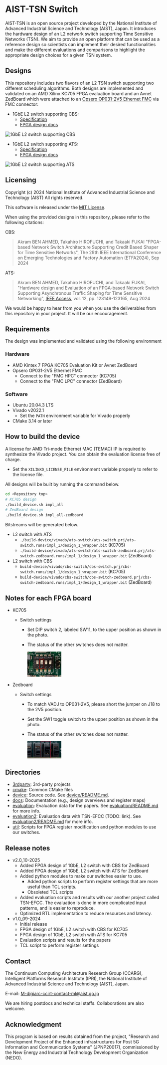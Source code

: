 # AIST-TSN Switch

AIST-TSN is an open source project developed by the National Institute of Advanced Industrial Science and Technology (AIST), Japan.
It introduces the hardware design of an L2 network switch supporting Time Sensitive Networks (TSN).
We aim to provide an open platform that can be used as a reference design so scientists can implement their desired functionalities and make the different evaluations and comparisons to highlight the appropriate design choices for a given TSN system.

## Designs

This repository includes two flavors of an L2 TSN switch supporting two different scheduling algorithms. Both designs are implemented and validated on an AMD Xilinx KC705 FPGA evaluation board and an Avnet ZedBoard which were attached to an [Opsero OP031-2V5 Ethernet FMC](https://ethernetfmc.com/docs/ethernet-fmc/compatibility/#series-7-boards) via FMC connector:

- 1GbE L2 switch supporting CBS:
  - [Specification](./docs/cbs-switch/specification.md)
  - [FPGA design docs](./docs/cbs-switch/design_top.md)

![1GbE L2 switch supporting CBS](docs/cbs-switch/img/overwiew_cbs-switch.drawio.svg)


- 1GbE L2 switch supporting ATS:
  - [Specification](./docs/ats-switch/specification.md)
  - [FPGA design docs](./docs/ats-switch/design_top.md)

![1GbE L2 switch supporting ATS](docs/ats-switch/img/overwiew_ats-switch.drawio.svg)


## Licensing

Copyright (c) 2024 National Institute of Advanced Industrial Science and Technology (AIST)
All rights reserved.

This software is released under the [MIT License](LICENSE).

When using the provided designs in this repository, please refer to the following citations:

CBS:
> Akram BEN AHMED, Takahiro HIROFUCHI, and Takaaki FUKAI "FPGA-based Network Switch Architecture Supporting Credit Based Shaper for Time Sensitive Networks", The 29th IEEE International Conference on Emerging Technologies and Factory Automation (ETFA2024), Sep 2024

ATS:
> Akram BEN AHMED, Takahiro HIROFUCHI, and Takaaki FUKAI, "Hardware design and Evaluation of an FPGA-based Network Switch Supporting Asynchronous Traffic Shaping for Time Sensitive Networking", [IEEE Access](https://ieeexplore.ieee.org/document/10658978), vol. 12, pp. 123149-123165, Aug 2024 


We would be happy to hear from you when you use the deliverables from this repository in your project.
It will be our encouragement.

## Requirements

The design was implemented and validated using the following environment

### Hardware 

- AMD Kintex 7 FPGA KC705 Evaluation Kit or Avnet ZedBoard
- Opsero OP031-2V5 Ethernet FMC
  - Connect to the "FMC HPC" connector (KC705)
  - Connect to the "FMC LPC" connector (ZedBoard)

### Software

- Ubuntu 20.04.3 LTS
- Vivado v2022.1
  - Set the `PATH` environment variable for Vivado properly
- CMake 3.14 or later

## How to build the device

A license for AMD Tri-mode Ethernet MAC (TEMAC) IP is required to synthesize the Vivado project. You can obtain the evaluation license free of charge.

- Set the `XILINXD_LICENSE_FILE` environment variable properly to refer to the license file.

All designs will be built by running the command below.

```sh
cd <Repository top>
# KC705 design
./build_device.sh impl_all
# ZedBoard design
./build_device.sh impl_all-zedboard
```

Bitstreams will be generated below.

- L2 switch with ATS
  - `./build-device/vivado/ats-switch/ats-switch.prj/ats-switch.runs/impl_1/design_1_wrapper.bit` (KC705)
  - `./build-device/vivado/ats-switch/ats-switch-zedboard.prj/ats-switch-zedboard.runs/impl_1/design_1_wrapper.bit` (ZedBoard)
- L2 switch with CBS
  - `build-device/vivado/cbs-switch/cbs-switch.prj/cbs-switch.runs/impl_1/design_1_wrapper.bit` (KC705)
  - `build-device/vivado/cbs-switch/cbs-switch-zedboard.prj/cbs-switch-zedboard.runs/impl_1/design_1_wrapper.bit` (ZedBoard)

## Notes for each FPGA board
- KC705
  - Switch settings
    - Set DIP switch 2, labeled SW11, to the upper position as shown in the photo.
    - The status of the other switches does not matter.

      <img src="./docs/img/sw_settings_kc705.jpg" width="25%">

- Zedboard
  - Switch settings
    - To match VADJ to OP031-2V5, please short the jumper on J18 to the 2V5 position.
    - Set the SW1 toggle switch to the upper position as shown in the photo.
    - The status of the other switches does not matter.

      <img src="./docs/img/sw_settings_zedboard.jpg" width="25%">


## Directories

- [3rdparty](3rdparty): 3rd-party projects
- [cmake](cmake): Common CMake files
- [device](device): Source code. See [device/README.md](device/README.md).
- [docs](docs): Documentation (e.g., design overviews and register maps)
- [evaluation](evaluation): Evaluation data for the papers. See [evaluation/README.md](evaluation/README.md) for more info.
- [evaluation2](evaluation2): Evaluation data with TSN-EFCC (TODO: link). See [evaluation2/README.md](evaluation2/README.md) for more info.
- [util](util): Scripts for FPGA register modification and python modules to use our switches.

## Release notes

- v2.0_10-2025
  - Added FPGA design of 1GbE, L2 switch with CBS for ZedBoard
  - Added FPGA design of 1GbE, L2 switch with ATS for ZedBoard
  - Added python modules to make our switches easier to use.
    - Added python scripts to perform register settings that are more useful than TCL scripts.
    - Obsoleted TCL scripts
  - Added evaluation scripts and results with our another project called TSN-EFCC. The evaluation is done in more complicated input patterns, and is easier to reproduce.
  - Optimized RTL implementation to reduce resources and latency.
- v1.0_09-2024
  - Initial release
  - FPGA design of 1GbE, L2 switch with CBS for KC705
  - FPGA design of 1GbE, L2 switch with ATS for KC705
  - Evaluation scripts and results for the papers
  - TCL script to perform register settings

## Contact

The Continuum Computing Architecture Research Group (CCARG), Intelligent Platforms Research Institute (IPRI), the National Institute of Advanced Industrial Science and Technology (AIST), Japan.

E-mail: <M-digiarc-ccirt-contact-ml@aist.go.jp>

We are hiring postdocs and technical staffs. Collaborations are also welcome.

## Acknowledgment

This program is based on results obtained from the project, "Research and
Development Project of the Enhanced infrastructures for Post 5G Information and
Communication Systems" (JPNP20017), commissioned by the New Energy and
Industrial Technology Development Organization (NEDO).
